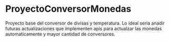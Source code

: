 # ProyectoConversorMonedas
Proyecto base del conversor de divisas y temperatura. Lo ideal seria anadir futuras actualizaciones que implementen apis para actualzar las monedas automaticamente y mayor cantidad de conversores. 

